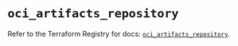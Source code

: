 # `oci_artifacts_repository`

Refer to the Terraform Registry for docs: [`oci_artifacts_repository`](https://registry.terraform.io/providers/oracle/oci/6.18.0/docs/resources/artifacts_repository).
